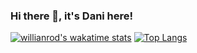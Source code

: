 ### Hi there 👋, it's Dani here!

[![willianrod's wakatime stats](https://github-readme-stats.vercel.app/api/wakatime?username=danifitriantoo)](https://github.com/danifitriantoo/github-readme-stats)
[![Top Langs](https://github-readme-stats.vercel.app/api/top-langs/?username=danifitriantoo&hide=javascript,html,css&layout=compact&theme=dark)](https://github.com/danifitriantoo/github-readme-stats)

<!--
**danifitriantoo/danifitriantoo** is a ✨ _special_ ✨ repository because its `README.md` (this file) appears on your GitHub profile.

Here are some ideas to get you started:


-->
